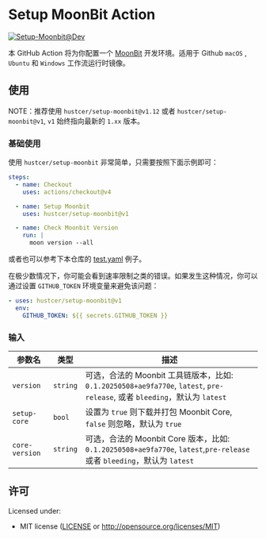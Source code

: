 # Setup MoonBit Action

[![Setup-Moonbit@Dev](https://github.com/hustcer/setup-moonbit/actions/workflows/basic.yml/badge.svg)](https://github.com/hustcer/setup-moonbit/actions/workflows/basic.yml)

本 GitHub Action 将为你配置一个 [MoonBit](https://www.moonbitlang.com/) 开发环境。适用于 Github `macOS` , `Ubuntu` 和 `Windows` 工作流运行时镜像。

## 使用

NOTE：推荐使用  `hustcer/setup-moonbit@v1.12` 或者 `hustcer/setup-moonbit@v1`, `v1` 始终指向最新的 `1.xx` 版本。

### 基础使用

使用 `hustcer/setup-moonbit` 非常简单，只需要按照下面示例即可：

```yaml
steps:
  - name: Checkout
    uses: actions/checkout@v4

  - name: Setup Moonbit
    uses: hustcer/setup-moonbit@v1

  - name: Check Moonbit Version
    run: |
      moon version --all
```

或者也可以参考下本仓库的 [test.yaml](https://github.com/hustcer/setup-moonbit/blob/main/.github/workflows/test.yml) 例子。

在极少数情况下，你可能会看到速率限制之类的错误。如果发生这种情况，你可以通过设置 `GITHUB_TOKEN` 环境变量来避免该问题：

```yaml
- uses: hustcer/setup-moonbit@v1
  env:
    GITHUB_TOKEN: ${{ secrets.GITHUB_TOKEN }}
```

### 输入

| 参数名       | 类型     | 描述                                                                                                                  |
| ------------ | -------- | --------------------------------------------------------------------------------------------------------------------- |
| `version`    | `string` | 可选，合法的 Moonbit 工具链版本，比如: `0.1.20250508+ae9fa770e`, `latest`, `pre-release`, 或者 `bleeding`，默认为 `latest` |
| `setup-core` | `bool`   | 设置为 `true` 则下载并打包 Moonbit Core, `false` 则忽略，默认为 `true`                                                |
| `core-version` | `string` | 可选，合法的 Moonbit Core 版本，比如: `0.1.20250508+ae9fa770e`, `latest`,`pre-release` 或者 `bleeding`，默认为 `latest` |

## 许可

Licensed under:

- MIT license ([LICENSE](LICENSE) or http://opensource.org/licenses/MIT)

